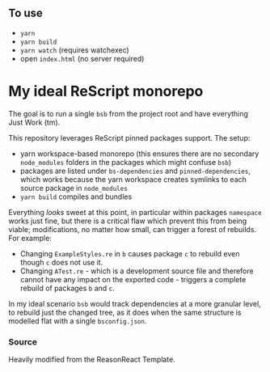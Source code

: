 ## To use

- `yarn`
- `yarn build`
- `yarn watch` (requires watchexec)
- open `index.html` (no server required)

# My ideal ReScript monorepo

The goal is to run a single `bsb` from the project root and have everything Just Work (tm).

This repository leverages ReScript pinned packages support. The setup:

- yarn workspace-based monorepo (this ensures there are no secondary `node_modules` folders in the packages which might confuse `bsb`)
- packages are listed under `bs-dependencies` and `pinned-dependencies`, which works because the yarn workspace creates symlinks to each source package in `node_modules`
- `yarn build` compiles and bundles

Everything _looks_ sweet at this point, in particular within packages `namespace` works just fine, but there is a critical flaw which prevent this from being viable; modifications, no matter how small, can trigger a forest of rebuilds. For example:

- Changing `ExampleStyles.re` in `b` causes package `c` to rebuild even though `c` does not use it.
- Changing `ATest.re` - which is a development source file and therefore cannot have any impact on the exported code - triggers a complete rebuild of packages `b` and `c`.

In my ideal scenario `bsb` would track dependencies at a more granular level, to rebuild just the changed tree, as it does when the same structure is modelled flat with a single `bsconfig.json`.

### Source
Heavily modified from the ReasonReact Template.